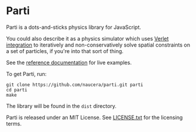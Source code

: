 Parti
=====


Parti is a dots-and-sticks physics library for JavaScript.

You could also describe it as a physics simulator which uses [Verlet integration](http://en.wikipedia.org/wiki/Verlet_integration) to iteratively and non-conservatively solve spatial constraints on a set of particles, if you're into that sort of thing.

See the [reference documentation](http://naucera.github.io/parti/reference/) for live examples.

To get Parti, run:

    git clone https://github.com/naucera/parti.git parti
    cd parti
    make

The library will be found in the `dist` directory.

Parti is released under an MIT License. See [LICENSE.txt](//github.com/naucera/parti/blob/master/LICENSE.txt) for the licensing terms.
